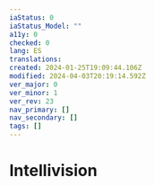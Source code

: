 ```yaml
---
iaStatus: 0
iaStatus_Model: ""
a11y: 0
checked: 0
lang: ES
translations: 
created: 2024-01-25T19:09:44.106Z
modified: 2024-04-03T20:19:14.592Z
ver_major: 0
ver_minor: 1
ver_rev: 23
nav_primary: []
nav_secondary: []
tags: []
---
```

# Intellivision
